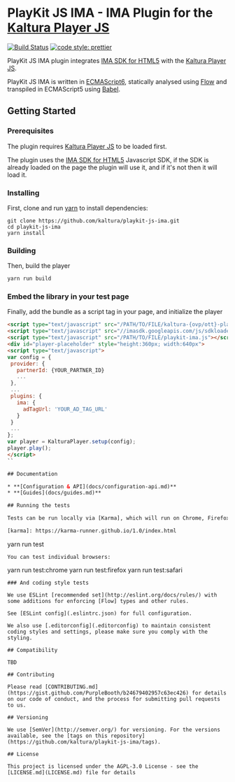 # PlayKit JS IMA - IMA Plugin for the [Kaltura Player JS]

[![Build Status](https://travis-ci.org/kaltura/playkit-js-ima.svg?branch=master)](https://travis-ci.org/kaltura/playkit-js-ima)
[![code style: prettier](https://img.shields.io/badge/code_style-prettier-ff69b4.svg?style=flat-square)](https://github.com/prettier/prettier)

PlayKit JS IMA plugin integrates [IMA SDK for HTML5] with the [Kaltura Player JS].

PlayKit JS IMA is written in [ECMAScript6], statically analysed using [Flow] and transpiled in ECMAScript5 using [Babel].

[ima sdk for html5]: https://developers.google.com/interactive-media-ads/docs/sdks/html5/
[flow]: https://flow.org/
[ecmascript6]: https://github.com/ericdouglas/ES6-Learning#articles--tutorials
[babel]: https://babeljs.io
[kaltura player js]: https://github.com/kaltura/kaltura-player-js

## Getting Started

### Prerequisites

The plugin requires [Kaltura Player JS] to be loaded first.

The plugin uses the [IMA SDK for HTML5] Javascript SDK, if the SDK is already loaded on the page the plugin will use it, and if it's not then it will load it.

### Installing

First, clone and run [yarn] to install dependencies:

[yarn]: https://yarnpkg.com/lang/en/

```
git clone https://github.com/kaltura/playkit-js-ima.git
cd playkit-js-ima
yarn install
```

### Building

Then, build the player

```javascript
yarn run build
```

### Embed the library in your test page

Finally, add the bundle as a script tag in your page, and initialize the player

```html
<script type="text/javascript" src="/PATH/TO/FILE/kaltura-{ovp/ott}-player.js"></script>                     <!--PlayKit player-->
<script type="text/javascript" src="//imasdk.googleapis.com/js/sdkloader/ima3.js"></script> <!--IMA SDK for HTML5-->
<script type="text/javascript" src="/PATH/TO/FILE/playkit-ima.js"></script>                 <!--PlayKit IMA plugin-->
<div id="player-placeholder" style="height:360px; width:640px">
<script type="text/javascript">
var config = {
 provider: {
   partnerId: {YOUR_PARTNER_ID}
   ...
 },
 ...
 plugins: {
   ima: {
     adTagUrl: 'YOUR_AD_TAG_URL'
   }
 }
 ...
};
var player = KalturaPlayer.setup(config);
player.play();
</script>
``

## Documentation

* **[Configuration & API](docs/configuration-api.md)**
* **[Guides](docs/guides.md)**

## Running the tests

Tests can be run locally via [Karma], which will run on Chrome, Firefox and Safari

[karma]: https://karma-runner.github.io/1.0/index.html
```

yarn run test

```
You can test individual browsers:
```

yarn run test:chrome
yarn run test:firefox
yarn run test:safari

```
### And coding style tests

We use ESLint [recommended set](http://eslint.org/docs/rules/) with some additions for enforcing [Flow] types and other rules.

See [ESLint config](.eslintrc.json) for full configuration.

We also use [.editorconfig](.editorconfig) to maintain consistent coding styles and settings, please make sure you comply with the styling.

## Compatibility

TBD

## Contributing

Please read [CONTRIBUTING.md](https://gist.github.com/PurpleBooth/b24679402957c63ec426) for details on our code of conduct, and the process for submitting pull requests to us.

## Versioning

We use [SemVer](http://semver.org/) for versioning. For the versions available, see the [tags on this repository](https://github.com/kaltura/playkit-js-ima/tags).

## License

This project is licensed under the AGPL-3.0 License - see the [LICENSE.md](LICENSE.md) file for details
```
